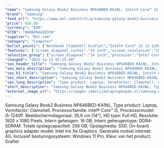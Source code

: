 ```yaml
---
"name": "Samsung Galaxy Book2 Business NP646BED-KA1NL, Intel® Core™ i5, 35,6 cm (14\"), 1920 x 1080 Pixels, 16 GB, 256 GB, Windows 11 Pro"
"brand": "Samsung"
"feed_url": "https://www.bol.com/nl/nl/p/samsung-galaxy-book2-business-np646bed-ka1nl-notebook-i5-1240p-35-6-cm-full-hd-intel-core-i5-16-gb-ddr4-sdram-256-gb-ssd-wi-fi-6e-windows-11-pro-grafiet/9300000092837446"
"price": 856.89
"currency": "EUR"
"GTIN": "8806094428339"
"supplier": "Bol.com"
"category": "Computer"
"bullet_points": ["Notebook Clamshell Grafiet","Intel® Core™ i5 i5-1240P","35,6 cm (14\") Full HD 1920 x 1080 Pixels","16 GB DDR4-SDRAM","256 GB SSD","Intel Iris Xe Graphics","Wi-Fi 6E (802.11ax) Ethernet LAN Bluetooth 5.1 4G","51,5 Wh 65 W","Windows 11 Pro 64-bit"]
"features": {"screen_diagonal_inches":"14 inch","screen_resolution":"1920 x 1080 Pixels","processor_family":"Intel® Core™ i5","memory_size":"16 GB","memory_type":"DDR4-SDRAM","total_storage_space":"256 GB","operating_system":"Windows","battery_capacity":"51,5 Wh","width":"326,4 mm","depth":"213,8 mm","height":"19,9 mm","weight":"1,51 kg","graphics_card":"Intel Iris Xe Graphics"}
"selection_group": {"screen_diagonal":"14 inch","processor":"Intel Core i5","changed_price_past_3_days":false,"product_family":"Galaxy Book2 Business"}
"changed": "2023-12-13 07:25:39"
"seo_header_title": "Samsung Galaxy Book2 Business NP646BED-KA1NL, Intel® Core™ i5, 35,6 cm (14\"), 1920 x 1080 Pixels, 16 GB, 256 GB, Windows 11 Pro"
"seo_meta_description": "Samsung Galaxy Book2 Business NP646BED-KA1NL, Intel® Core™ i5, 35,6 cm (14\"), 1920 x 1080 Pixels, 16 GB, 256 GB, Windows 11 Pro"
"seo_h1_title": "Samsung Galaxy Book2 Business NP646BED-KA1NL, Intel® Core™ i5, 35,6 cm (14\"), 1920 x 1080 Pixels, 16 GB, 256 GB, Windows 11 Pro"
"seo_short_description": "Samsung Galaxy Book2 Business NP646BED-KA1NL."
"seo_long_description": "Type product: Laptop, Vormfactor: Clamshell. Processorfamilie: Intel® Core™ i5, Processormodel: i5-1240P. Beeldschermdiagonaal: 35,6 cm (14\"), HD type: Full HD, Resolutie: 1920 x 1080 Pixels. Intern geheugen: 16 GB, Intern geheugentype: DDR4-SDRAM. Totale opslagcapaciteit: 256 GB, Opslagmedia: SSD. On-board graphics adapter model: Intel Iris Xe Graphics. Generatie mobiel internet: 4G. Inclusief besturingssysteem: Windows 11 Pro. Kleur van het product: Grafiet"
"short_description": "Samsung Galaxy Book2 Business NP646BED-KA1NL. Type product: Laptop, Vormfactor: Clamshell. Processorfamilie: Intel® Core™ i5, Processormodel: i5-1240P. Beeldschermdiagonaal: 35,6 cm (14\"), HD type: Full HD, Resolutie: 1920 x 1080 Pixels. Intern geheugen: 16 GB, Intern geheugentype: DDR4-SDRAM. Totale opslagcapaciteit: 256 GB, Opslagmedia: SSD. On-board graphics adapter model: Intel Iris Xe Graphics. Generatie mobiel internet: 4G. Inclusief besturingssysteem: Windows 11 Pro. Kleur van het product: Grafiet"
"external_image_url": "https://images.zakelijkelaptopkopen.nl/samsung-galaxy-book2-business-np646bed-ka1nl-notebook-i5-1240p-35-6-cm-full-hd-intel-core-i5-16-gb-ddr4-sdram-256-gb-ssd-wi-fi-6e-windows-11-pro-grafiet.webp"
---
```


Samsung Galaxy Book2 Business NP646BED-KA1NL. Type product: Laptop, Vormfactor: Clamshell. Processorfamilie: Intel® Core™ i5, Processormodel: i5-1240P. Beeldschermdiagonaal: 35,6 cm (14"), HD type: Full HD, Resolutie: 1920 x 1080 Pixels. Intern geheugen: 16 GB, Intern geheugentype: DDR4-SDRAM. Totale opslagcapaciteit: 256 GB, Opslagmedia: SSD. On-board graphics adapter model: Intel Iris Xe Graphics. Generatie mobiel internet: 4G. Inclusief besturingssysteem: Windows 11 Pro. Kleur van het product: Grafiet